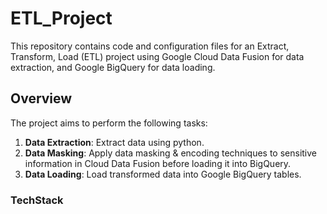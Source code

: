 # ETL_Project
This repository contains code and configuration files for an Extract, Transform, Load (ETL) project using Google Cloud Data Fusion for data extraction,  and Google BigQuery for data loading.

## Overview
The project aims to perform the following tasks:

1. **Data Extraction**: Extract data using python.
2. **Data Masking**: Apply data masking & encoding techniques to sensitive information in Cloud Data Fusion before loading it into BigQuery.
3. **Data Loading**: Load transformed data into Google BigQuery tables.

### TechStack

